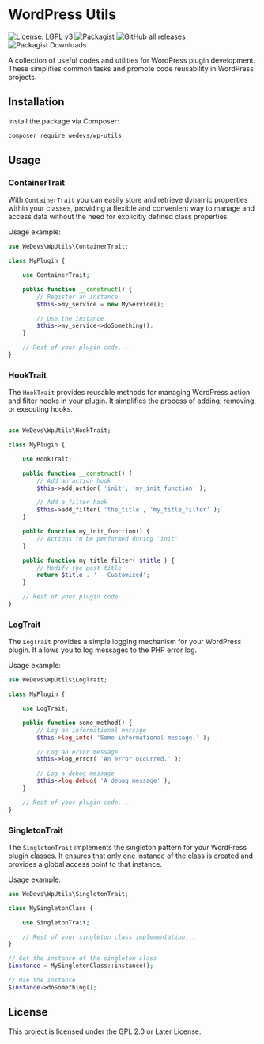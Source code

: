 # WordPress Utils

[![License: LGPL v3](https://img.shields.io/badge/License-GPL_v3-blue.svg)](https://www.gnu.org/licenses/gpl-3.0)
[![Packagist](https://img.shields.io/packagist/v/wedevs/wp-utils.svg)](https://packagist.org/packages/wedevs/wp-utils)
![GitHub all releases](https://img.shields.io/github/downloads/weDevsOfficial/wp-utils/total?label=GitHub%20Downloads)
![Packagist Downloads](https://img.shields.io/packagist/dt/wedevs/wp-utils?label=Packagist)

A collection of useful codes and utilities for WordPress plugin development. These simplifies common tasks and promote code reusability in WordPress projects.

## Installation

Install the package via Composer:

```bash
composer require wedevs/wp-utils
```

## Usage

### ContainerTrait

With `ContainerTrait` you can easily store and retrieve dynamic properties within your classes, providing a flexible and convenient way to manage and access data without the need for explicitly defined class properties.

Usage example:

```php
use WeDevs\WpUtils\ContainerTrait;

class MyPlugin {

    use ContainerTrait;

    public function __construct() {
        // Register an instance
        $this->my_service = new MyService();

        // Use the instance
        $this->my_service->doSomething();
    }

    // Rest of your plugin code...
}

```

### HookTrait

The `HookTrait` provides reusable methods for managing WordPress action and filter hooks in your plugin. It simplifies the process of adding, removing, or executing hooks.

```php

use WeDevs\WpUtils\HookTrait;

class MyPlugin {

    use HookTrait;

    public function __construct() {
        // Add an action hook
        $this->add_action( 'init', 'my_init_function' );

        // Add a filter hook
        $this->add_filter( 'the_title', 'my_title_filter' );
    }

    public function my_init_function() {
        // Actions to be performed during 'init'
    }

    public function my_title_filter( $title ) {
        // Modify the post title
        return $title . ' - Customized';
    }

    // Rest of your plugin code...
}

```

### LogTrait

The `LogTrait` provides a simple logging mechanism for your WordPress plugin. It allows you to log messages to the PHP error log.

Usage example:

```php
use WeDevs\WpUtils\LogTrait;

class MyPlugin {

    use LogTrait;

    public function some_method() {
        // Log an informational message
        $this->log_info( 'Some informational message.' );

        // Log an error message
        $this->log_error( 'An error occurred.' );

        // Log a debug message
        $this->log_debug( 'A debug message' );
    }

    // Rest of your plugin code...
}

```

### SingletonTrait

The `SingletonTrait` implements the singleton pattern for your WordPress plugin classes. It ensures that only one instance of the class is created and provides a global access point to that instance.

Usage example:

```php
use WeDevs\WpUtils\SingletonTrait;

class MySingletonClass {

    use SingletonTrait;

    // Rest of your singleton class implementation...
}

// Get the instance of the singleton class
$instance = MySingletonClass::instance();

// Use the instance
$instance->doSomething();

```


## License

This project is licensed under the GPL 2.0 or Later License.

